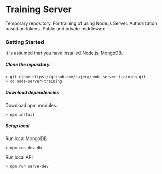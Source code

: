 # Training Server

Temporary repository. For training of using Node.js Server. Authorization based on tokens. Public and private middleware.

### Getting Started

It is assumed that you have installed Node.js, MongoDB.

##### Clone the repository.

```
> git clone https://github.com/sajera/node-server-training.git
> cd node-server-training
```
##### Download dependencies

Download npm modules.
```
> npm install
```

##### Setup local

Run local MongoDB
```
> npm run dev-db
```

Run local API
```
> npm run serve-dev
```
